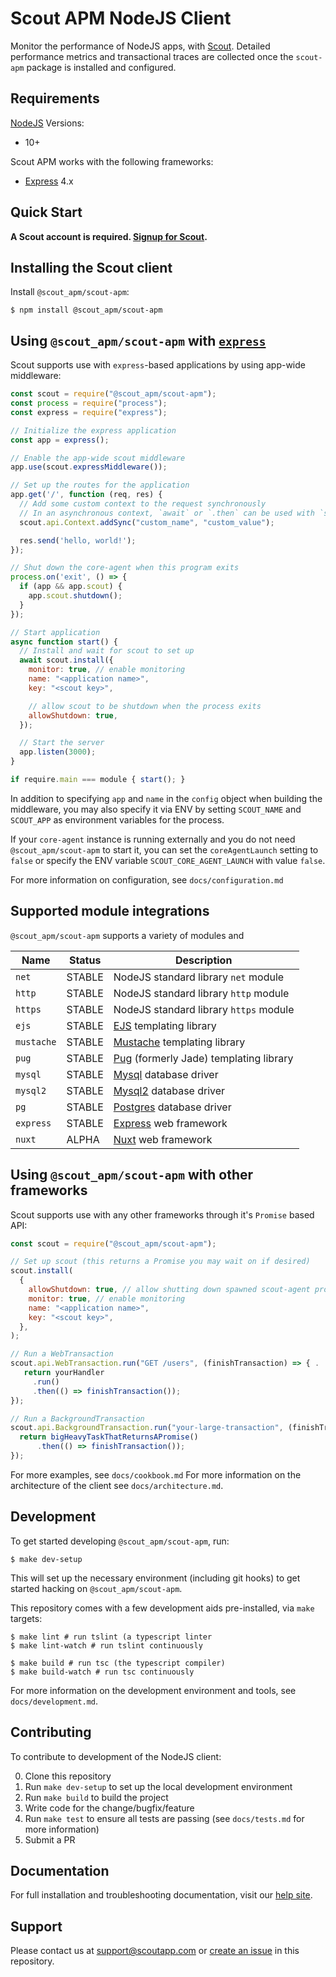 # Scout APM NodeJS Client #

Monitor the performance of NodeJS apps, with [Scout](https://www.scoutapp.com). Detailed performance metrics and transactional traces are collected once the `scout-apm` package is installed and configured.

## Requirements

[NodeJS](https://nodejs.org) Versions:
- 10+

Scout APM works with the following frameworks:
- [Express](https://expressjs.com) 4.x

## Quick Start

__A Scout account is required. [Signup for Scout](https://apm.scoutapp.com/users/sign_up).__

## Installing the Scout client

Install `@scout_apm/scout-apm`:

```shell
$ npm install @scout_apm/scout-apm
```

## Using `@scout_apm/scout-apm` with [`express`](https://expressjs.com/)

Scout supports use with `express`-based applications by using app-wide middleware:

```javascript
const scout = require("@scout_apm/scout-apm");
const process = require("process");
const express = require("express");

// Initialize the express application
const app = express();

// Enable the app-wide scout middleware
app.use(scout.expressMiddleware());

// Set up the routes for the application
app.get('/', function (req, res) {
  // Add some custom context to the request synchronously
  // In an asynchronous context, `await` or `.then` can be used with `scout.api.Context.add`
  scout.api.Context.addSync("custom_name", "custom_value");

  res.send('hello, world!');
});

// Shut down the core-agent when this program exits
process.on('exit', () => {
  if (app && app.scout) {
    app.scout.shutdown();
  }
});

// Start application
async function start() {
  // Install and wait for scout to set up
  await scout.install({
    monitor: true, // enable monitoring
    name: "<application name>",
    key: "<scout key>",

    // allow scout to be shutdown when the process exits
    allowShutdown: true,
  });

  // Start the server
  app.listen(3000);
}

if require.main === module { start(); }
```

In addition to specifying `app` and `name` in the `config` object when building the middleware, you may also specify it via ENV by setting `SCOUT_NAME` and `SCOUT_APP` as environment variables for the process.

If your `core-agent` instance is running externally and you do not need `@scout_apm/scout-apm` to start it, you can set the `coreAgentLaunch` setting to `false` or specify the ENV variable `SCOUT_CORE_AGENT_LAUNCH` with value `false`.

For more information on configuration, see `docs/configuration.md`

## Supported module integrations ##

`@scout_apm/scout-apm` supports a variety of modules and

| Name       | Status | Description                                                                          |
|------------|--------|--------------------------------------------------------------------------------------|
| `net`      | STABLE | NodeJS standard library `net` module                                                 |
| `http`     | STABLE | NodeJS standard library `http` module                                                |
| `https`    | STABLE | NodeJS standard library `https` module                                               |
| `ejs`      | STABLE | [EJS](https://www.npmjs.com/package/ejs) templating library                          |
| `mustache` | STABLE | [Mustache](https://github.com/janl/mustache.js/) templating library                  |
| `pug`      | STABLE | [Pug](https://pugjs.org/api/getting-started.html) (formerly Jade) templating library |
| `mysql`    | STABLE | [Mysql](https://www.npmjs.com/package/mysql) database driver                         |
| `mysql2`   | STABLE | [Mysql2](https://www.npmjs.com/package/mysql2) database driver                       |
| `pg`       | STABLE | [Postgres](https://www.npmjs.com/package/postgres) database driver                   |
| `express`  | STABLE | [Express](https://www.npmjs.com/package/express) web framework                       |
| `nuxt`     | ALPHA  | [Nuxt](https://www.npmjs.com/package/nuxt) web framework                             |

## Using `@scout_apm/scout-apm` with other frameworks ##

Scout supports use with any other frameworks through it's `Promise` based API:

```javascript
const scout = require("@scout_apm/scout-apm");

// Set up scout (this returns a Promise you may wait on if desired)
scout.install(
  {
    allowShutdown: true, // allow shutting down spawned scout-agent processes from this program
    monitor: true, // enable monitoring
    name: "<application name>",
    key: "<scout key>",
  },
);

// Run a WebTransaction
scout.api.WebTransaction.run("GET /users", (finishTransaction) => { .
   return yourHandler
     .run()
     .then(() => finishTransaction());
});

// Run a BackgroundTransaction
scout.api.BackgroundTransaction.run("your-large-transaction", (finishTransaction) => {
  return bigHeavyTaskThatReturnsAPromise()
      .then(() => finishTransaction());
});
```

For more examples, see `docs/cookbook.md`
For more information on the architecture of the client see `docs/architecture.md`.

## Development

To get started developing `@scout_apm/scout-apm`, run:

```shell
$ make dev-setup
```

This will set up the necessary environment (including git hooks) to get started hacking on `@scout_apm/scout-apm`.

This repository comes with a few development aids pre-installed, via `make` targets:

```
$ make lint # run tslint (a typescript linter
$ make lint-watch # run tslint continuously

$ make build # run tsc (the typescript compiler)
$ make build-watch # run tsc continuously
```

For more information on the development environment and tools, see `docs/development.md`.

## Contributing

To contribute to development of the NodeJS client:

0. Clone this repository
1. Run `make dev-setup` to set up the local development environment
2. Run `make build` to build the project
3. Write code for the change/bugfix/feature
4. Run `make test` to ensure all tests are passing (see `docs/tests.md` for more information)
5. Submit a PR

## Documentation

For full installation and troubleshooting documentation, visit our [help site](http://help.apm.scoutapp.com/#nodejs-client).

## Support

Please contact us at [support@scoutapp.com](mailto://support@scoutapp.com) or [create an issue](https://github.com/scoutapp/scout_apm_node/issues/new) in this repository.
